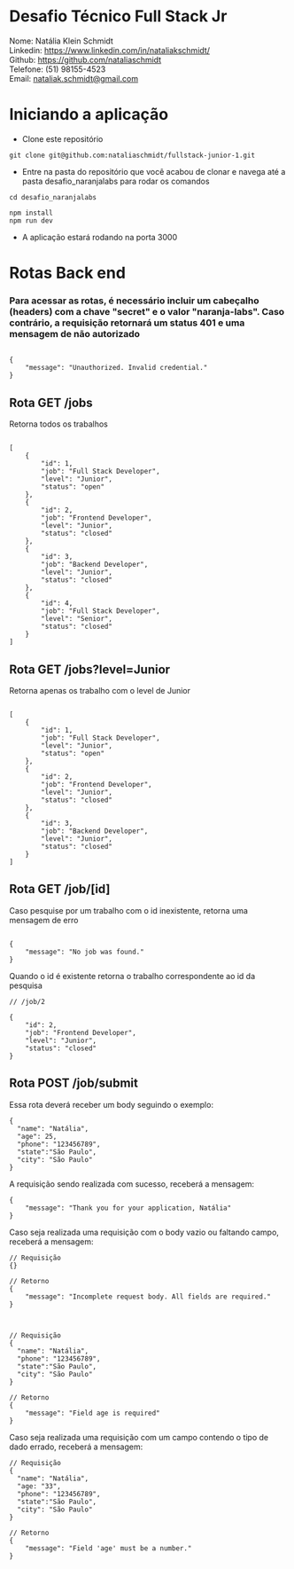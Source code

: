 # Desafio Técnico Full Stack Jr

Nome: Natália Klein Schmidt
<br>
Linkedin: https://www.linkedin.com/in/nataliakschmidt/
<br>
Github: https://github.com/nataliaschmidt
<br>
Telefone: (51) 98155-4523
<br>
Email: nataliak.schmidt@gmail.com

# Iniciando a aplicação

- Clone este repositório

```
git clone git@github.com:nataliaschmidt/fullstack-junior-1.git
```

- Entre na pasta do repositório que você acabou de clonar e navega até a pasta desafio_naranjalabs para rodar os comandos

```
cd desafio_naranjalabs

npm install
npm run dev
```

- A aplicação estará rodando na porta 3000

# Rotas Back end

### Para acessar as rotas, é necessário incluir um cabeçalho (headers) com a chave "secret" e o valor "naranja-labs". Caso contrário, a requisição retornará um status 401 e uma mensagem de não autorizado

```

{
    "message": "Unauthorized. Invalid credential."
}

```

## Rota GET /jobs

Retorna todos os trabalhos

```

[
    {
        "id": 1,
        "job": "Full Stack Developer",
        "level": "Junior",
        "status": "open"
    },
    {
        "id": 2,
        "job": "Frontend Developer",
        "level": "Junior",
        "status": "closed"
    },
    {
        "id": 3,
        "job": "Backend Developer",
        "level": "Junior",
        "status": "closed"
    },
    {
        "id": 4,
        "job": "Full Stack Developer",
        "level": "Senior",
        "status": "closed"
    }
]

```

## Rota GET /jobs?level=Junior

Retorna apenas os trabalho com o level de Junior

```

[
    {
        "id": 1,
        "job": "Full Stack Developer",
        "level": "Junior",
        "status": "open"
    },
    {
        "id": 2,
        "job": "Frontend Developer",
        "level": "Junior",
        "status": "closed"
    },
    {
        "id": 3,
        "job": "Backend Developer",
        "level": "Junior",
        "status": "closed"
    }
]

```

## Rota GET /job/[id]

Caso pesquise por um trabalho com o id inexistente, retorna uma mensagem de erro

```

{
    "message": "No job was found."
}

```

Quando o id é existente retorna o trabalho correspondente ao id da pesquisa

```
// /job/2

{
    "id": 2,
    "job": "Frontend Developer",
    "level": "Junior",
    "status": "closed"
}
```

## Rota POST /job/submit

Essa rota deverá receber um body seguindo o exemplo:

```
{
  "name": "Natália",
  "age": 25,
  "phone": "123456789",
  "state":"São Paulo",
  "city": "São Paulo"
}
```

A requisição sendo realizada com sucesso, receberá a mensagem:

```
{
    "message": "Thank you for your application, Natália"
}
```

Caso seja realizada uma requisição com o body vazio ou faltando campo, receberá a mensagem:

```
// Requisição
{}

// Retorno
{
    "message": "Incomplete request body. All fields are required."
}



// Requisição
{
  "name": "Natália",
  "phone": "123456789",
  "state":"São Paulo",
  "city": "São Paulo"
}

// Retorno
{
    "message": "Field age is required"
}
```
Caso seja realizada uma requisição com um campo contendo o tipo de dado errado, receberá a mensagem:

```
// Requisição
{
  "name": "Natália",
  "age: "33",
  "phone": "123456789",
  "state":"São Paulo",
  "city": "São Paulo"
}

// Retorno
{
    "message": "Field 'age' must be a number."
}
```
